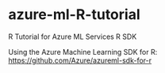 # azure-ml-R-tutorial

R Tutorial for Azure ML Services R SDK

Using the Azure Machine Learning SDK for R: https://github.com/Azure/azureml-sdk-for-r
